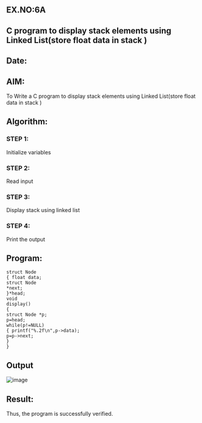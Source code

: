 ## EX.NO:6A
##  C program to display stack elements using Linked List(store float data in stack )
## Date:
## AIM:
To Write a C program to display stack elements using Linked List(store float data in stack )
## Algorithm:
### STEP 1:
Initialize variables
### STEP 2:
Read input
### STEP 3:
Display stack using linked list
### STEP 4:
Print the output
## Program:
``` 
struct Node
{ float data; 
struct Node 
*next;
}*head; 
void 
display()
{
struct Node *p; 
p=head;
while(p!=NULL)
{ printf("%.2f\n",p->data);
p=p->next;
}
}
```
## Output
![image](https://github.com/Yogabharathi3/1/assets/118899387/f590d282-1c3a-4c78-a879-748684c67ce2)

## Result:
Thus, the program is successfully verified.
